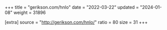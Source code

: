 +++
title = "gerikson.com/hnlo"
date = "2022-03-22"
updated = "2024-01-08"
weight = 31896

[extra]
source = "http://gerikson.com/hnlo/"
ratio = 80
size = 31
+++
